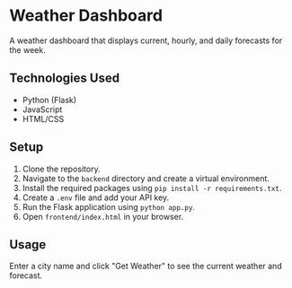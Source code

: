  
# Weather Dashboard

A weather dashboard that displays current, hourly, and daily forecasts for the week.

## Technologies Used
- Python (Flask)
- JavaScript
- HTML/CSS

## Setup
1. Clone the repository.
2. Navigate to the `backend` directory and create a virtual environment.
3. Install the required packages using `pip install -r requirements.txt`.
4. Create a `.env` file and add your API key.
5. Run the Flask application using `python app.py`.
6. Open `frontend/index.html` in your browser.

## Usage
Enter a city name and click "Get Weather" to see the current weather and forecast.